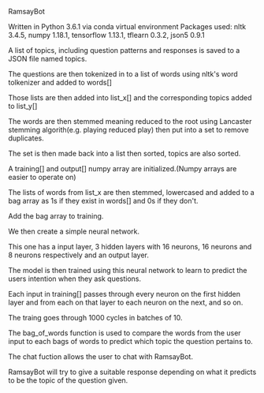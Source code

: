 RamsayBot

Written in Python 3.6.1 via conda virtual environment
Packages used:
nltk 3.4.5,
numpy 1.18.1,
tensorflow 1.13.1,
tflearn 0.3.2,
json5 0.9.1

A list of topics, including question patterns and responses is saved to a JSON file named topics.

The questions are then tokenized in to a list of words using nltk's word tolkenizer and added to words[]

Those lists are then added into list_x[] and the corresponding topics added to list_y[]

The words are then stemmed meaning reduced to the root using Lancaster stemming algorith(e.g. playing reduced play) then put into a set to remove duplicates.

The set is then made back into a list then sorted, topics are also sorted.

A training[] and output[] numpy array are initialized.(Numpy arrays are easier to operate on)

The lists of words from list_x are then stemmed, lowercased and added to a bag array as 1s if they exist in words[] and 0s if they don't.

Add the bag array to training.

We then create a simple neural network.

This one has a input layer, 3 hidden layers with 16 neurons, 16 neurons and 8 neurons respectively and an output layer.

The model is then trained using this neural network to learn to predict the users intention when they ask questions.

Each input in training[] passes through every neuron on the first hidden layer and from each on that layer to each neuron on the next, and so on.

The traing goes through 1000 cycles in batches of 10.

The bag_of_words function is used to compare the words from the user input to each bags of words to predict which topic the question pertains to.

The chat fuction allows the user to chat with RamsayBot.

RamsayBot will try to give a suitable response depending on what it predicts to be the topic of the question given.





